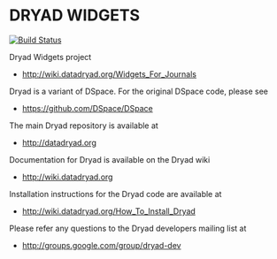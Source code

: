 DRYAD WIDGETS
=============

[![Build Status](https://travis-ci.org/rnathanday/dryad-widgets.svg?branch=master)](https://travis-ci.org/rnathanday/dryad-widgets)

Dryad Widgets project
 - http://wiki.datadryad.org/Widgets_For_Journals

Dryad is a variant of DSpace. For the original DSpace code, please see
 - https://github.com/DSpace/DSpace

The main Dryad repository is available at
 - http://datadryad.org

Documentation for Dryad is available on the Dryad wiki
 - http://wiki.datadryad.org

Installation instructions for the Dryad code are available at
 - http://wiki.datadryad.org/How_To_Install_Dryad

Please refer any questions to the Dryad developers mailing list at
 - http://groups.google.com/group/dryad-dev


